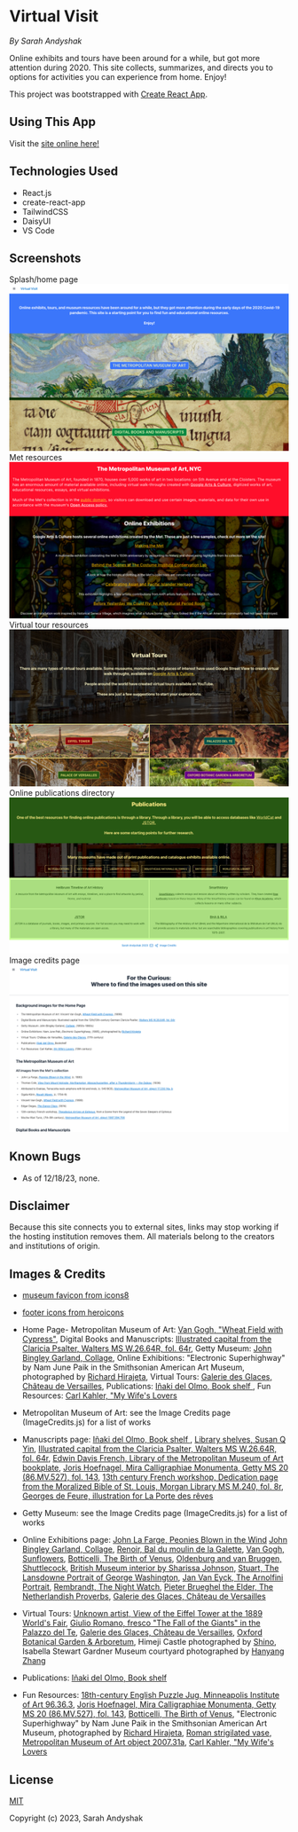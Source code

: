 # Virtual Visit
_By Sarah Andyshak_

Online exhibits and tours have been around for a while, but got more attention during 2020. This site collects, summarizes, and directs you to options for activities you can experience from home. Enjoy!

This project was bootstrapped with [Create React App](https://github.com/facebook/create-react-app).

## Using This App
Visit the [site online here!](https://virtual-visit.vercel.app/)

## Technologies Used
* React.js
* create-react-app
* TailwindCSS
* DaisyUI
* VS Code

## Screenshots
Splash/home page
![Splash page](virtual-visit-splash.png)
Met resources
![Metropolitan Museum of Art page](virtual-visit-met.png)
Virtual tour resources
![Virtual tours](virtual-visit-tours.png)
Online publications directory
![Online publications](virtual-visit-publications.png)
Image credits page
![Image credits page](virtual-visit-image-credits.png)

## Known Bugs
* As of 12/18/23, none.

## Disclaimer
Because this site connects you to external sites, links may stop working if the hosting institution removes them. All materials belong to the creators and institutions of origin.

## Images & Credits
* [museum favicon from icons8]("https://icons8.com/icon/4837/museum")
* [footer icons from heroicons]("https://heroicons.com/)

* Home Page- 
Metropolitan Museum of Art: [Van Gogh, "Wheat Field with Cypress"](https://www.metmuseum.org/art/collection/search/436535?searchField=All&amp;sortBy=Relevance&amp;high=on&amp;ao=on&amp;showOnly=openAccess&amp;ft=*&amp;offset=280&amp;rpp=40&amp;pos=315), 
Digital Books and Manuscripts: [Illustrated capital from the Claricia Psalter, Walters MS W.26.64R, fol. 64r](https://art.thewalters.org/detail/25823/claricia-swinging-on-an-initial-q-2/), 
Getty Museum: [John Bingley Garland, Collage](https://www.getty.edu/art/collection/object/109Q8D), 
Online Exhibitions: "Electronic Superhighway" by Nam June Paik in the Smithsonian American Art Museum, photographed by [Richard Hirajeta](https://unsplash.com/photos/xXJ5xPcknRA), 
Virtual Tours: [Galerie des Glaces, Château de Versailles](https://en.wikipedia.org/wiki/Palace_of_Versailles#/media/File:Chateau_Versailles_Galerie_des_Glaces.jpg), 
Publications: [Iñaki del Olmo, Book shelf ](https://unsplash.com/photos/NIJuEQw0RKg), 
Fun Resources: [Carl Kahler, "My Wife's Lovers](https://en.wikipedia.org/wiki/My_Wife%27s_Lovers#/media/File:Carl_Kahler_-_My_Wife's_Lovers.jpg)

* Metropolitan Museum of Art: see the Image Credits page (ImageCredits.js) for a list of works

* Manuscripts page: 
[Iñaki del Olmo, Book shelf ](https://unsplash.com/photos/NIJuEQw0RKg), 
[Library shelves, Susan Q Yin](https://unsplash.com/photos/2JIvboGLeho), 
[Illustrated capital from the Claricia Psalter, Walters MS W.26.64R, fol. 64r](https://art.thewalters.org/detail/25823/claricia-swinging-on-an-initial-q-2/),
[Edwin Davis French, Library of the Metropolitan Museum of Art bookplate](https://www.metmuseum.org/art/collection/search/821879), 
[Joris Hoefnagel, Mira Calligraphiae Monumenta, Getty MS 20 (86.MV.527), fol. 143](https://www.getty.edu/art/collection/object/105TPW), 
[13th century French workshop, Dedication page from the Moralized Bible of St. Louis, Morgan Library MS M.240, fol. 8r](https://www.themorgan.org/manuscript/77422), 
[Georges de Feure, illustration for La Porte des rêves](https://gallica.bnf.fr/ark:/12148/btv1b8600233m/f194.item)

* Getty Museum: see the Image Credits page (ImageCredits.js) for a list of works

* Online Exhibitions page: 
[John La Farge, Peonies Blown in the Wind](https://www.metmuseum.org/art/collection/search/5582) 
[John Bingley Garland, Collage](https://www.getty.edu/art/collection/object/109Q8D), 
[Renoir, Bal du moulin de la Galette](https://en.wikipedia.org/wiki/Mus%C3%A9e_d%27Orsay#/media/File:Pierre-Auguste_Renoir,_Le_Moulin_de_la_Galette.jpg), 
[Van Gogh, Sunflowers](https://en.wikipedia.org/wiki/Sunflowers_(Van_Gogh_series)#/media/File:Vincent_van_Gogh_-_Sunflowers_-_VGM_F458.jpg), 
[Botticelli, The Birth of Venus](https://en.wikipedia.org/wiki/The_Birth_of_Venus#/media/File:Sandro_Botticelli_-_La_nascita_di_Venere_-_Google_Art_Project_-_edited.jpg), 
[Oldenburg and van Bruggen, Shuttlecock](https://en.wikipedia.org/wiki/File:Shuttlecock_-_Nelson_Art_Gallery.png), 
[British Museum interior by Sharissa Johnson](https://unsplash.com/photos/RnT5Y9i9n94), 
[Stuart, The Lansdowne Portrait of George Washington](https://en.wikipedia.org/wiki/National_Portrait_Gallery_(United_States)#/media/File:Gilbert_Stuart_-_George_Washington_(Lansdowne_Portrait)_-_Google_Art_Project.jpg), 
[Jan Van Eyck, The Arnolfini Portrait](https://en.wikipedia.org/wiki/Arnolfini_Portrait#/media/File:The_Arnolfini_portrait_(1434).jpg), 
[Rembrandt, The Night Watch](https://en.wikipedia.org/wiki/The_Night_Watch#/media/File:The_Night_Watch_-_HD.jpg), 
[Pieter Brueghel the Elder, The Netherlandish Proverbs](https://en.wikipedia.org/wiki/File:Pieter_Brueghel_the_Elder_-_The_Dutch_Proverbs_-_Google_Art_Project.jpg), 
[Galerie des Glaces, Château de Versailles](https://en.wikipedia.org/wiki/Palace_of_Versailles#/media/File:Chateau_Versailles_Galerie_des_Glaces.jpg)

* Virtual Tours: 
[Unknown artist, View of the Eiffel Tower at the 1889 World's Fair](https://en.wikipedia.org/wiki/Eiffel_Tower#/media/File:Exposition_Universelle_de_Paris_1889_-_Universit%C3%A4ts-_und_Landesbibliothek_Darmstadt.jpg), 
[Giulio Romano, fresco "The Fall of the Giants" in the Palazzo del Te](https://en.wikipedia.org/wiki/Giulio_Romano#/media/File:Gigant.jpg), 
[Galerie des Glaces, Château de Versailles](https://en.wikipedia.org/wiki/Palace_of_Versailles#/media/File:Chateau_Versailles_Galerie_des_Glaces.jpg), 
[Oxford Botanical Garden & Arboretum](https://en.wikipedia.org/wiki/University_of_Oxford_Botanic_Garden#/media/File:An_obscured_Magdalen_Great_Tower_from_the_Botanic_Gardens.jpg), 
Himeji Castle photographed by 
[Shino](https://unsplash.com/photos/lpWPQ6KN5P4), 
Isabella Stewart Gardner Museum courtyard photographed by [Hanyang Zhang](https://unsplash.com/photos/Agz-3dok9Y8)

* Publications: [Iñaki del Olmo, Book shelf ](https://unsplash.com/photos/NIJuEQw0RKg)

* Fun Resources:
[18th-century English Puzzle Jug, Minneapolis Institute of Art 96.36.3](https://collections.artsmia.org/art/8946/puzzle-jug-england), 
[Joris Hoefnagel, Mira Calligraphiae Monumenta, Getty MS 20 (86.MV.527), fol. 143](https://www.getty.edu/art/collection/object/105TPW), 
[Botticelli, The Birth of Venus](https://en.wikipedia.org/wiki/The_Birth_of_Venus#/media/File:Sandro_Botticelli_-_La_nascita_di_Venere_-_Google_Art_Project_-_edited.jpg), 
"Electronic Superhighway" by Nam June Paik in the Smithsonian American Art Museum, photographed by [Richard Hirajeta](https://unsplash.com/photos/xXJ5xPcknRA), 
[Roman strigilated vase, Metropolitan Museum of Art object 2007.31a](https://www.metmuseum.org/art/collection/search/257818), [Carl Kahler, "My Wife's Lovers](https://en.wikipedia.org/wiki/My_Wife%27s_Lovers#/media/File:Carl_Kahler_-_My_Wife's_Lovers.jpg)



## License
[MIT](https://opensource.org/license/mit/)

Copyright (c) 2023, Sarah Andyshak